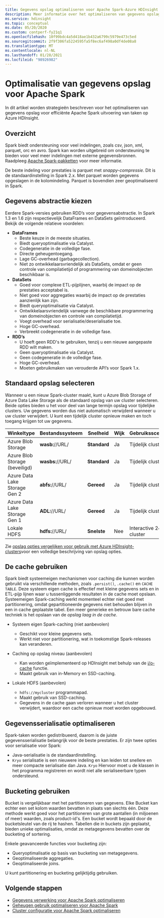 ```yaml
---
title: Gegevens opslag optimaliseren voor Apache Spark-Azure HDInsight
description: Meer informatie over het optimaliseren van gegevens opslag voor gebruik met Apache Spark in azure HDInsight.
ms.service: hdinsight
ms.topic: conceptual
ms.date: 05/20/2020
ms.custom: contperf-fy21q1
ms.openlocfilehash: 10f99bdc4a5d418ae1b432a6799c5979e473c5ed
ms.sourcegitcommit: 2f9f306fa5224595fa5f8ec6af498a0df4de08a8
ms.translationtype: MT
ms.contentlocale: nl-NL
ms.lasthandoff: 01/28/2021
ms.locfileid: "98926982"
---
```

# <a name="data-storage-optimization-for-apache-spark"></a>Optimalisatie van gegevens opslag voor Apache Spark

In dit artikel worden strategieën beschreven voor het optimaliseren van gegevens opslag voor efficiënte Apache Spark uitvoering van taken op Azure HDInsight.

## <a name="overview"></a>Overzicht

Spark biedt ondersteuning voor veel indelingen, zoals csv, json, xml, parquet, orc en avro. Spark kan worden uitgebreid om ondersteuning te bieden voor veel meer indelingen met externe gegevensbronnen. Raadpleeg [Apache Spark-pakketten](https://spark-packages.org) voor meer informatie.

De beste indeling voor prestaties is parquet met *snappy-compressie*. Dit is de standaardinstelling in Spark 2.x. Met parquet worden gegevens opgeslagen in de kolomindeling. Parquet is bovendien zeer geoptimaliseerd in Spark.

## <a name="choose-data-abstraction"></a>Gegevens abstractie kiezen

Eerdere Spark-versies gebruiken RDD’s voor gegevensabstractie. In Spark 1.3 en 1.6 zijn respectievelijk DataFrames en DataSets geïntroduceerd. Bekijk de volgende relatieve voordelen:

* **DataFrames**
    * Beste keuze in de meeste situaties.
    * Biedt queryoptimalisatie via Catalyst.
    * Codegeneratie in de volledige fase.
    * Directe geheugentoegang.
    * Lage GC-overhead (garbagecollection).
    * Niet zo ontwikkelaarsvriendelijk als DataSets, omdat er geen controle van compilatietijd of programmering van domeinobjecten beschikbaar is.
* **DataSets**
    * Goed voor complexe ETL-pijplijnen, waarbij de impact op de prestaties acceptabel is.
    * Niet goed voor aggregaties waarbij de impact op de prestaties aanzienlijk kan zijn.
    * Biedt queryoptimalisatie via Catalyst.
    * Ontwikkelaarsvriendelijk vanwege de beschikbare programmering van domeinobjecten en controle van compilatietijd.
    * Voegt overhead voor serialisatie/deserialisatie toe.
    * Hoge GC-overhead.
    * Verbreekt codegeneratie in de volledige fase.
* **RDD’s**
    * U hoeft geen RDD's te gebruiken, tenzij u een nieuwe aangepaste RDD wilt maken.
    * Geen queryoptimalisatie via Catalyst.
    * Geen codegeneratie in de volledige fase.
    * Hoge GC-overhead.
    * Moeten gebruikmaken van verouderde API’s voor Spark 1.x.

## <a name="select-default-storage"></a>Standaard opslag selecteren

Wanneer u een nieuw Spark-cluster maakt, kunt u Azure Blob Storage of Azure Data Lake Storage als de standaard opslag van uw cluster selecteren. Beide opties bieden u het voor deel van lange termijn opslag voor tijdelijke clusters. Uw gegevens worden dus niet automatisch verwijderd wanneer u uw cluster verwijdert. U kunt een tijdelijk cluster opnieuw maken en toch toegang krijgen tot uw gegevens.

| Winkeltype | Bestandssysteem | Snelheid | Wijk | Gebruiksscenario's |
| --- | --- | --- | --- | --- |
| Azure Blob Storage | **wasb:**//URL/ | **Standard** | Ja | Tijdelijk cluster |
| Azure Blob Storage (beveiligd) | **wasbs:**//URL/ | **Standard** | Ja | Tijdelijk cluster |
| Azure Data Lake Storage Gen 2| **abfs:**//URL/ | **Gereed** | Ja | Tijdelijk cluster |
| Azure Data Lake Storage Gen 1| **ADL:**//URL/ | **Gereed** | Ja | Tijdelijk cluster |
| Lokale HDFS | **hdfs:**//URL/ | **Snelste** | Nee | Interactive 24/7-cluster |

Zie [opslag opties vergelijken voor gebruik met Azure HDInsight-clusters](../hdinsight-hadoop-compare-storage-options.md)voor een volledige beschrijving van opslag opties.

## <a name="use-the-cache"></a>De cache gebruiken

Spark biedt systeemeigen mechanismen voor caching die kunnen worden gebruikt via verschillende methoden, zoals `.persist()`, `.cache()` en `CACHE TABLE`. Deze systeem eigen cache is effectief met kleine gegevens sets en in ETL-pijp lijnen waar u tussenliggende resultaten in de cache moet opslaan. Systeemeigen Spark-caching werkt momenteel echter niet goed met partitionering, omdat gepartitioneerde gegevens niet behouden blijven in een in cache geplaatste tabel. Een meer generieke en betrouw bare cache techniek is het opslaan van de *opslag laag in de cache*.

* Systeem eigen Spark-caching (niet aanbevolen)
    * Geschikt voor kleine gegevens sets.
    * Werkt niet voor partitionering, wat in toekomstige Spark-releases kan veranderen.

* Caching op opslag niveau (aanbevolen)
    * Kan worden geïmplementeerd op HDInsight met behulp van de [i/o-cache](apache-spark-improve-performance-iocache.md) functie.
    * Maakt gebruik van in-Memory en SSD-caching.

* Lokale HDFS (aanbevolen)
    * `hdfs://mycluster` programmapad.
    * Maakt gebruik van SSD-caching.
    * Gegevens in de cache gaan verloren wanneer u het cluster verwijdert, waardoor een cache opnieuw moet worden opgebouwd.

## <a name="optimize-data-serialization"></a>Gegevensserialisatie optimaliseren

Spark-taken worden gedistribueerd, daarom is de juiste gegevensserialisatie belangrijk voor de beste prestaties.  Er zijn twee opties voor serialisatie voor Spark:

* Java-serialisatie is de standaardinstelling.
* `Kryo` serialisatie is een nieuwere indeling en kan leiden tot snellere en meer compacte serialisatie dan Java.  `Kryo` Hiervoor moet u de klassen in het programma registreren en wordt niet alle serialiseerbare typen ondersteund.

## <a name="use-bucketing"></a>Bucketing gebruiken

Bucket is vergelijkbaar met het partitioneren van gegevens. Elke Bucket kan echter een set kolom waarden bevatten in plaats van slechts één. Deze methode werkt goed voor het partitioneren van grote aantallen (in miljoenen of meer) waarden, zoals product-id's. Een bucket wordt bepaald door de bucketsleutel van de rij te hashen. Tabellen die in buckets zijn geplaatst, bieden unieke optimalisaties, omdat ze metagegevens bevatten over de bucketing of sortering.

Enkele geavanceerde functies voor bucketing zijn:

* Queryoptimalisatie op basis van bucketing van metagegevens.
* Geoptimaliseerde aggregaties.
* Geoptimaliseerde joins.

U kunt partitionering en bucketing gelijktijdig gebruiken.

## <a name="next-steps"></a>Volgende stappen

* [Gegevens verwerking voor Apache Spark optimaliseren](optimize-cluster-configuration.md)
* [Geheugen gebruik optimaliseren voor Apache Spark](optimize-memory-usage.md)
* [Cluster configuratie voor Apache Spark optimaliseren](optimize-cluster-configuration.md)

